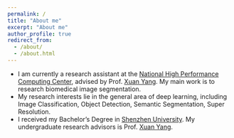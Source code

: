 ```yaml
---
permalink: /
title: "About me"
excerpt: "About me"
author_profile: true
redirect_from: 
  - /about/
  - /about.html
---
```


* I am currently a research assistant at the [National High Performance Computing Center](<http://nhpcc.szu.edu.cn>), advised by Prof. [Xuan Yang](<http://nhpcc.szu.edu.cn/web/view66c9.html?path=154-184-&id=667>). My main work is to research biomedical image segmentation.
* My research interests lie in the general area of deep learning, including Image Classification, Object Detection, Semantic Segmentation, Super Resolution.
* I received my Bachelor’s Degree in [Shenzhen University](<https://en.szu.edu.cn/>). My undergraduate research advisors is Prof. [Xuan Yang](<http://nhpcc.szu.edu.cn/web/view66c9.html?path=154-184-&id=667>).

